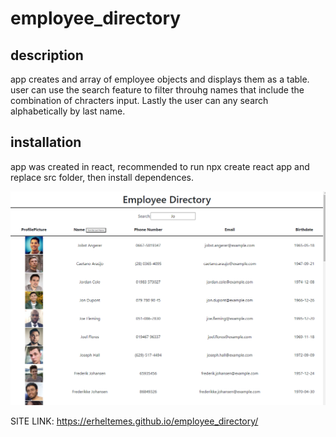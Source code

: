 # employee_directory

## description
app creates and array of employee objects and displays them as a table.
user can use the search feature to filter throuhg names that include the combination of chracters input.
Lastly the user can any search alphabetically by last name.

## installation
app was created in react, recommended to run npx create react app and replace src folder, then install dependences.

![employee_directory_image](src/img/employee_directory.PNG?raw=true) 

SITE LINK: https://erheltemes.github.io/employee_directory/

